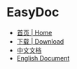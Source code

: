 # EasyDoc

- [首页 | Home](index.html)
- [下载 | Download](https://github.com/wuyumin/easydoc/releases)
- [中文文档](zh-CN.html)
- [English Document](en.html)
